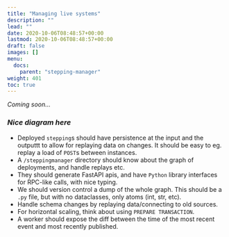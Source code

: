 ```yaml
---
title: "Managing live systems"
description: ""
lead: ""
date: 2020-10-06T08:48:57+00:00
lastmod: 2020-10-06T08:48:57+00:00
draft: false
images: []
menu:
  docs:
    parent: "stepping-manager"
weight: 401
toc: true
---
```


_Coming soon..._

### _Nice diagram here_

- Deployed `stepping`s should have persistence at the input and the outputtt to allow for replaying data on changes. It should be easy to eg. replay a load of `POST`s between instances.
- A `/steppingmanager` directory should know about the graph of deployments, and handle replays etc.
- They should generate FastAPI apis, and have `Python` library interfaces for RPC-like calls, with nice typing.
- We should version control a dump of the whole graph. This should be a `.py` file, but with no dataclasses, only atoms (int, str, etc).
- Handle schema changes by replaying data/connecting to old sources.
- For horizontal scaling, think about using `PREPARE TRANSACTION`.
- A worker should expose the diff between the time of the most recent event and most recently published.
